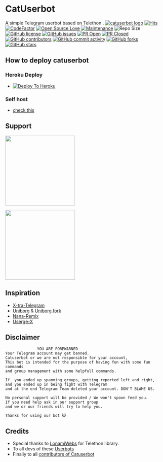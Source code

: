 # CatUserbot
A simple Telegram userbot based on Telethon .
[![catuserbot logo](https://telegra.ph/file/8dee609d275d9e650b3ee.jpg)](https://dashboard.heroku.com/new?button-url=https%3A%2F%2Fgithub.com%2FTFT9T%2Fcatuserbot%2Ftree%2Fbugs&template=https%3A%2F%2Fgithub.com%2FTFT9T%2Fcatuserbot)
[![Hits](https://hits.seeyoufarm.com/api/count/incr/badge.svg?url=https%3A%2F%2Fgithub.com%2FTFT9T%2Fcatuserbot&count_bg=%2379C83D&title_bg=%23555555&icon=&icon_color=%23E7E7E7&title=hits&edge_flat=false)](https://github.com/TFT9T/catuserbot)
[![CodeFactor](https://www.codefactor.io/repository/github/TFT9T/catuserbot/badge?&style=flat-square)](https://www.codefactor.io/repository/github/TFT9T/catuserbot)
[![Open Source Love](https://badges.frapsoft.com/os/v2/open-source.png?v=103)](https://github.com/ellerbrock/open-source-badges/)
[![Maintenance](https://img.shields.io/badge/Maintained%3F-yes-green?&style=flat-square)](https://GitHub.com/TFT9T/catuserbot/graphs/commit-activity) 
![Repo Size](https://img.shields.io/github/repo-size/TFT9T/catuserbot?&style=flat-square&logo=github)
[![GitHub license](https://img.shields.io/github/license/TFT9T/catuserbot?&style=flat-square&logo=github)](https://github.com/TFT9T/catuserbot/blob/master/LICENSE)
[![GitHub issues](https://img.shields.io/github/issues/TFT9T/catuserbot?&style=flat-square&logo=github)](https://github.com/TFT9T/catuserbot/issues)
[![PR Open](https://img.shields.io/github/issues-pr/TFT9T/catuserbot?&style=flat-square&logo=github)](https://github.com/TFT9T/catuserbot/pulls)
[![PR Closed](https://img.shields.io/github/issues-pr-closed/TFT9T/catuserbot?&style=flat-square&logo=github)](https://github.com/TFT9T/catuserbot/pulls?q=is:closed)
[![GitHub contributors](https://img.shields.io/github/contributors/TFT9T/catuserbot?&style=flat-square&logo=github)](https://GitHub.com/TFT9T/catuserbot/graphs/contributors/)
[![GitHub commit activity](https://img.shields.io/github/commit-activity/m/TFT9T/catuserbot?&style=flat-square&logo=github)](https://github.com/TFT9T/catuserbot/graphs/commit-activity)
[![GitHub forks](https://img.shields.io/github/forks/TFT9T/catuserbot?&style=flat-square&logo=github)](https://github.com/TFT9T/catuserbot/fork)
[![GitHub stars](https://img.shields.io/github/stars/TFT9T/catuserbot?&style=flat-square&logo=github)](https://github.com/TFT9T/catuserbot/stargazers)



## How to deploy catuserbot
### Heroku Deploy
  - [![Deploy To Heroku](https://www.herokucdn.com/deploy/button.svg)](https://github.com/Mr-confused/nekopack)

### Self host
  - [check this](https://catuserbot.gitbook.io/catuserbot/tutorial/self-host)
  
## Support
   <a href="https://t.me/catuserbot17"><img src="https://img.shields.io/badge/Channel%20Support%3F-yes-green?&style=flat-square?&logo=telegram" width=220px></a></p>
   <a href="https://t.me/catuserbot_support"><img src="https://img.shields.io/badge/Group%20Support%3F-yes-green?&style=flat-square?&logo=telegram" width=220px></a></p>
   
## Inspiration
   - [X-tra-Telegram](https://github.com/Dark-Princ3/X-tra-Telegram)
   - [Uniborg](https://github.com/SpEcHiDe/UniBorg) & [Uniborg fork](https://github.com/ravana69/PornHub)
   - [Nana-Remix](https://github.com/pokurt/Nana-Remix)
   - [Userge-X](https://github.com/code-rgb/USERGE-X/)
   
## Disclaimer

```
              YOU ARE FOREWARNED
Your Telegram account may get banned.   
Catuserbot or we are not responsible for your account, 
This bot is intended for the purpose of having fun with some fun commands 
and group management with some helpfull commands.

If  you ended up spamming groups, getting reported left and right, 
and you ended up in being fight with Telegram 
and at the end Telegram Team deleted your account. DON'T BLAME US.

No personal support will be provided / We won't spoon feed you. 
If you need help ask in our support group 
and we or our friends will try to help you.

Thanks for using our bot 😺
```

## Credits
   - Special thanks to [LonamiWebs](https://github.com/LonamiWebs/Telethon/) for Telethon library.
   - To all devs of these [Userbots](https://github.com/TFT9T/catuserbot/tree/bugs#inspiration)
   - Finally to all [contributors of Catuserbot](https://github.com/TFT9T/catuserbot/graphs/contributors)
